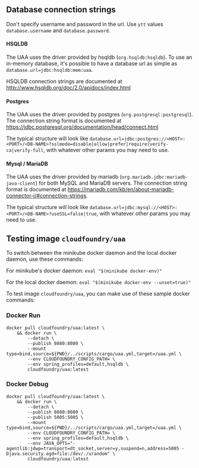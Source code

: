 ## Database connection strings

Don't specify username and password in the url. Use `ytt` values `database.username` and `database.password`.

#### HSQLDB
The UAA uses the driver provided by hsqldb (`org.hsqldb:hsqldb`). To use an in-memory database, it's possible to have a database url as simple as `database.url=jdbc:hsqldb:mem:uaa`.

HSQLDB connection strings are documented at http://www.hsqldb.org/doc/2.0/apidocs/index.html
#### Postgres
The UAA uses the driver provided by postgres (`org.postgresql:postgresql`). The connection string format is documented at https://jdbc.postgresql.org/documentation/head/connect.html

The typical structure will look like `database.url=jdbc:postgres://<HOST>:<PORT>/<DB-NAME>?sslmode=disable|allow|prefer|require|verify-ca|verify-full`, with whatever other params you may need to use.

#### Mysql / MariaDB
The UAA uses the driver provided by mariadb (`org.mariadb.jdbc:mariadb-java-client`) for both MySQL and MariaDB servers. The connection string format is documented at https://mariadb.com/kb/en/about-mariadb-connector-j/#connection-strings.

The typical structure will look like `database.url=jdbc:mysql://<HOST>:<PORT>/<DB-NAME>?useSSL=false|true`, with whatever other params you may need to use.

## Testing image `cloudfoundry/uaa` 

To switch between the minikube docker daemon and the local docker daemon, use these commands:

For minikube's docker daemon: `eval "$(minikube docker-env)"`

For the local docker daemon: `eval "$(minikube docker-env --unset=true)"`

To test image `cloudfoundry/uaa`, you can make use of these sample docker commands:

### Docker Run

```shell script
docker pull cloudfoundry/uaa:latest \
	&& docker run \
		--detach \
		--publish 8080:8080 \
		--mount type=bind,source=${PWD}/../scripts/cargo/uaa.yml,target=/uaa.yml \
		--env CLOUDFOUNDRY_CONFIG_PATH= \
		--env spring_profiles=default,hsqldb \
		cloudfoundry/uaa:latest
```

### Docker Debug

```shell script
docker pull cloudfoundry/uaa:latest \
   	&& docker run \
		--detach \
		--publish 8080:8080 \
		--publish 5005:5005 \
		--mount type=bind,source=${PWD}/../scripts/cargo/uaa.yml,target=/uaa.yml \
		--env CLOUDFOUNDRY_CONFIG_PATH= \
		--env spring_profiles=default,hsqldb \
		--env JAVA_OPTS="-agentlib:jdwp=transport=dt_socket,server=y,suspend=n,address=5005 -Djava.security.egd=file:/dev/./urandom" \
		cloudfoundry/uaa:latest
```
